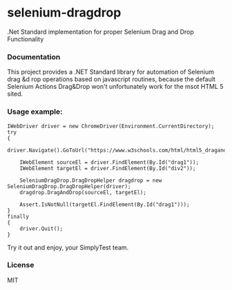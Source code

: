 # selenium-dragdrop
.Net Standard implementation for proper Selenium Drag and Drop Functionality  

### Documentation

This project provides a .NET Standard library for automation of Selenium drag &d rop operations based on javascript routines, because the default Selenium Actions Drag&Drop won't unfortunately work for the msot HTML 5 sited.

### Usage example:

    IWebDriver driver = new ChromeDriver(Environment.CurrentDirectory);
    try
    {
        driver.Navigate().GoToUrl("https://www.w3schools.com/html/html5_draganddrop.asp");

        IWebElement sourceEl = driver.FindElement(By.Id("drag1"));
        IWebElement targetEl = driver.FindElement(By.Id("div2"));

        SeleniumDragDrop.DragDropHelper dragdrop = new SeleniumDragDrop.DragDropHelper(driver);
        dragdrop.DragAndDrop(sourceEl, targetEl);

        Assert.IsNotNull(targetEl.FindElement(By.Id("drag1")));
    }
    finally
    {
        driver.Quit();
    }

Try it out and enjoy, your SimplyTest team.


### License

MIT
